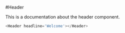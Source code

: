 #Header

This is a documentation about the header component.

```js
<Header headline='Welcome'></Header>
```